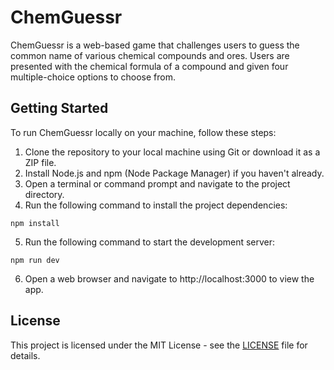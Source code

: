 # ChemGuessr

ChemGuessr is a web-based game that challenges users to guess the common name of various chemical compounds and ores. Users are presented with the chemical formula of a compound and given four multiple-choice options to choose from.

## Getting Started

To run ChemGuessr locally on your machine, follow these steps:

1. Clone the repository to your local machine using Git or download it as a ZIP file.
2. Install Node.js and npm (Node Package Manager) if you haven't already.
3. Open a terminal or command prompt and navigate to the project directory.
4. Run the following command to install the project dependencies:

```
npm install
```

5. Run the following command to start the development server:

```
npm run dev
```

6. Open a web browser and navigate to http://localhost:3000 to view the app.

## License

This project is licensed under the MIT License - see the [LICENSE](LICENSE) file for details.
